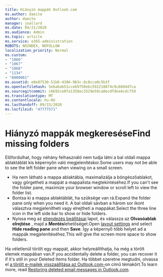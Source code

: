 ```yaml
---
title: Hiányzó mappák Outlook.com
ms.author: daeite
author: daeite
manager: joallard
ms.date: 04/21/2020
ms.audience: Admin
ms.topic: article
ms.service: o365-administration
ROBOTS: NOINDEX, NOFOLLOW
localization_priority: Normal
ms.custom:
- "1066"
- "1067"
- "1068"
- "1134"
- "8000061"
ms.assetid: e8e87530-51b6-4386-983c-8c8cca0c5b3f
ms.openlocfilehash: 5ebabab51cceb9750ebc592218074c9c6604d7ca
ms.sourcegitcommit: c6692ce0fa1358ec3529e59ca0ecdfdea4cdc759
ms.translationtype: MT
ms.contentlocale: hu-HU
ms.lasthandoff: 09/15/2020
ms.locfileid: "47777571"
---
```

# <a name="find-missing-folders"></a><span data-ttu-id="635a7-102">Hiányzó mappák megkeresése</span><span class="sxs-lookup"><span data-stu-id="635a7-102">Find missing folders</span></span>

<span data-ttu-id="635a7-103">Előfordulhat, hogy néhány felhasználó nem tudja látni a bal oldali mappa ablaktáblát kis képernyőn való megjelenítéskor.</span><span class="sxs-lookup"><span data-stu-id="635a7-103">Some users may not be able to see the left folder pane when viewing on a small screen.</span></span>

- <span data-ttu-id="635a7-104">Ha nem látható a mappa ablaktábla, maximalizálja a böngészőablakot, vagy görgetheti a mappát a mappalista megtekintéséhez.</span><span class="sxs-lookup"><span data-stu-id="635a7-104">If you can't see the folder pane, maximize your browser window or scroll left to view the folder list.</span></span>
- <span data-ttu-id="635a7-105">Bontsa ki a mappa ablaktáblát, ha szüksége van rá.</span><span class="sxs-lookup"><span data-stu-id="635a7-105">Expand the folder pane only when you need it.</span></span> <span data-ttu-id="635a7-106">A bal oldali sávban a három sor ikont választva megjelenítheti vagy elrejtheti a mappákat.</span><span class="sxs-lookup"><span data-stu-id="635a7-106">Select the three line icon in the left side bar to show or hide folders.</span></span>
- <span data-ttu-id="635a7-107">Nyissa meg az [elrendezés beállításai](https://outlook.live.com/mail/options/mail/layout) lapot, és válassza az **Olvasóablak elrejtése** , majd a **Mentés**lehetőséget.</span><span class="sxs-lookup"><span data-stu-id="635a7-107">Open [layout settings](https://outlook.live.com/mail/options/mail/layout) and select **Hide reading pane** and then **Save**.</span></span> <span data-ttu-id="635a7-108">Így a képernyő több helyet ad a mappák megjelenítéséhez.</span><span class="sxs-lookup"><span data-stu-id="635a7-108">This will give the screen more space to show folders.</span></span>

<span data-ttu-id="635a7-109">Ha véletlenül törölt egy mappát, akkor helyreállíthatja, ha még a törölt elemek mappában van.</span><span class="sxs-lookup"><span data-stu-id="635a7-109">If you accidentally delete a folder, you can recover it if it's still in your Deleted Items folder.</span></span> <span data-ttu-id="635a7-110">Ha többet szeretne megtudni, olvassa el [a törölt e-mailek visszaállítása az Outlook.com-](https://support.office.com/article/cf06ab1b-ae0b-418c-a4d9-4e895f83ed50)on című témakört.</span><span class="sxs-lookup"><span data-stu-id="635a7-110">To learn more, read [Restoring deleted email messages in Outlook.com](https://support.office.com/article/cf06ab1b-ae0b-418c-a4d9-4e895f83ed50).</span></span>
